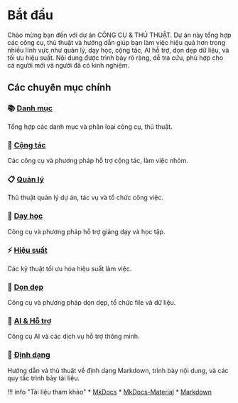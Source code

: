 # Bắt đầu
Chào mừng bạn đến với dự án CÔNG CỤ & THỦ THUẬT. Dự án này tổng hợp các công cụ, thủ thuật và hướng dẫn giúp bạn làm việc hiệu quả hơn trong nhiều lĩnh vực như quản lý, dạy học, cộng tác, AI hỗ trợ, dọn dẹp dữ liệu, và tối ưu hiệu suất. Nội dung được trình bày rõ ràng, dễ tra cứu, phù hợp cho cả người mới và người đã có kinh nghiệm.

## Các chuyên mục chính

### 📚 [Danh mục](danhmuc.md)
Tổng hợp các danh mục và phân loại công cụ, thủ thuật.

### 🤝 [Cộng tác](link/outlookcongtac.md)
Các công cụ và phương pháp hỗ trợ cộng tác, làm việc nhóm.

### 📋 [Quản lý](link/outlookquanly.md)
Thủ thuật quản lý dự án, tác vụ và tổ chức công việc.

### 📖 [Dạy học](link/outlookdayhoc.md)
Công cụ và phương pháp hỗ trợ giảng dạy và học tập.

### ⚡ [Hiệu suất](link/outlookhieusuat.md)
Các kỹ thuật tối ưu hóa hiệu suất làm việc.

### 🧹 [Dọn dẹp](link/deletetemporaryfilesdondep.md)
Công cụ và phương pháp dọn dẹp, tổ chức file và dữ liệu.

### 🤖 [AI & Hỗ trợ](link/chatgptaihotro.md)
Công cụ AI và các dịch vụ hỗ trợ thông minh.

### 📝 [Định dạng](theme/dinhdang.md)
Hướng dẫn và thủ thuật về định dạng Markdown, trình bày nội dung, và các quy tắc trình bày tài liệu.

!!! info "Tài liệu tham khảo"
        * [MkDocs](https://www.mkdocs.org)
        * [MkDocs-Material](https://squidfunk.github.io/mkdocs-material/)
        * [Markdown](https://daringfireball.net/projects/markdown)

<!--
## Bắt đầu sử dụng

### Yêu cầu hệ thống

#### Python

Cài đặt [Python](https://www.python.org/) bằng package manager hoặc tải installer từ [python.org](https://www.python.org/downloads/) và chạy nó.

#### pip

Nếu bạn đang sử dụng Python phiên bản mới, [pip](https://pip.pypa.io/en/stable/installing/) thường được cài đặt mặc định. Tuy nhiên, bạn có thể cần nâng cấp pip lên phiên bản mới nhất:

    $ pip install --upgrade pip

Nếu cần cài đặt pip lần đầu, tải [get-pip.py](https://bootstrap.pypa.io/get-pip.py) và chạy lệnh sau:

    $ python get-pip.py

### Cài đặt MkDocs với MkDocs-Material

1. Cài đặt các package cần thiết bằng pip:

        $ pip install mkdocs-material mkdocs[i18n] mkdocs-glightbox mkdocs-git-revision-date-localized-plugin mkdocs-table-reader-plugin

2. Clone repository:

        $ git clone git@github.com:kcn97/cctt.git

3. Chuyển đến thư mục dự án:

        $ cd cctt

4. Chạy lệnh để khởi động server local:

        $ mkdocs serve

5. Mở [http://127.0.0.1:8000/](http://127.0.0.1:8000/) trong trình duyệt để xem trang chủ        

## Cấu trúc dự án

    mkdocs.yml    # File cấu hình chính.
    docs/
        index.md       # Trang chủ tài liệu.
        danhmuc.md     # Danh mục công cụ.
        congtac.md     # Cộng tác.
        quanly.md      # Quản lý.
        dayhoc.md      # Dạy học.
        hieusuat.md    # Hiệu suất.
        dondep.md      # Dọn dẹp.
        aihotro.md     # AI & Hỗ trợ.
        ...            # Các file markdown và tài nguyên khác.
-->